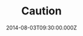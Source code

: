 ---
title: "Caution"
image: "https://i.imgur.com/MuLYIpM.jpg"
date: "2014-08-03T09:30:00.000Z"
video:
  type: "vimeo"
  id: 102533789
speaker:
  name: "Bart Wilkins"
  permalink: "bart-wilkins"
series: "multiply"
---